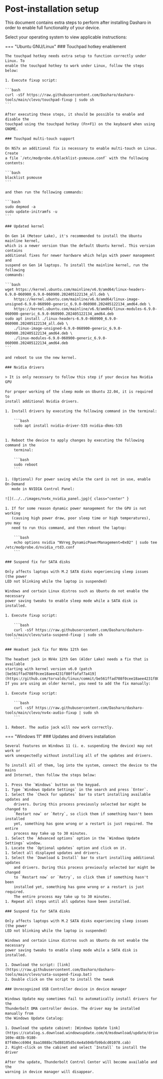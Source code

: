 # Post-installation setup

This document contains extra steps to perform after installing Dasharo in order
to enable full functionality of your device.

Select your operating system to view applicable instructions:

=== "Ubuntu GNU/Linux"
    ### Touchpad hotkey enablement

    The touchpad hotkey needs extra setup to function correctly under Linux. To
    enable the touchpad hotkey to work under Linux, follow the steps below:

    1. Execute fixup script:

    ```bash
    curl -sSf https://raw.githubusercontent.com/Dasharo/dasharo-tools/main/clevo/touchpad-fixup | sudo sh
    ```

    After executing these steps, it should be possible to enable and disable the
    touchpad using the touchpad hotkey (Fn+F1) on the keyboard when using GNOME.

    ### Touchpad multi-touch support

    On NS7x an additional fix is necessary to enable multi-touch on Linux. Create
    a file `/etc/modprobe.d/blacklist-psmouse.conf` with the following contents:

    ```bash
    blacklist psmouse
    ```

    and then run the following commands:

    ```bash
    sudo depmod -a
    sudo update-initramfs -u
    ```

    ### Updated kernel

    On Gen 14 (Meteor Lake), it's recommended to install the Ubuntu mainline kernel,
    which is a newer version than the default Ubuntu kernel. This version contains
    additional fixes for newer hardware which helps with power management and
    suspend on Gen 14 laptops. To install the mainline kernel, run the following
    commands:

    ```bash
    wget https://kernel.ubuntu.com/mainline/v6.9/amd64/linux-headers-6.9.0-060900_6.9.0-060900.202405122134_all.deb \
        https://kernel.ubuntu.com/mainline/v6.9/amd64/linux-image-unsigned-6.9.0-060900-generic_6.9.0-060900.202405122134_amd64.deb \
        https://kernel.ubuntu.com/mainline/v6.9/amd64/linux-modules-6.9.0-060900-generic_6.9.0-060900.202405122134_amd64.deb
    sudo apt install ./linux-headers-6.9.0-060900_6.9.0-060900.202405122134_all.deb \
        ./linux-image-unsigned-6.9.0-060900-generic_6.9.0-060900.202405122134_amd64.deb \
        ./linux-modules-6.9.0-060900-generic_6.9.0-060900.202405122134_amd64.deb
    ```

    and reboot to use the new kernel.

    ### Nvidia drivers

    > It is only necessary to follow this step if your device has Nvidia GPU

    For proper working of the sleep mode on Ubuntu 22.04, it is required to
    install additional Nvidia drivers.

    1. Install drivers by executing the following command in the terminal:

        ```bash
        sudo apt install nvidia-driver-535 nvidia-dkms-535
        ```

    1. Reboot the device to apply changes by executing the following command in the
        terminal:

        ```bash
        sudo reboot
        ```

    1. (Optional) For power saving while the card is not in use, enable On-Demand
       mode in NVIDIA Control Panel:

    ![](../../images/nv4x_nvidia_panel.jpg){ class="center" }

    1. If for some reason dynamic power management for the GPU is not working
       (causing high power draw, poor sleep time or high temperatures), you may
       need to run this command, and then reboot the laptop:

        ```bash
        echo options nvidia "NVreg_DynamicPowerManagement=0x02" | sudo tee /etc/modprobe.d/nvidia_rtd3.conf
        ```

    ### Suspend fix for SATA disks

    Only affects laptops with M.2 SATA disks experiencing sleep issues (the power
    LED not blinking while the laptop is suspended)

    Windows and certain Linux distros such as Ubuntu do not enable the necessary
    power saving tweaks to enable sleep mode while a SATA disk is installed.

    1. Execute fixup script:

        ```bash
        curl -sSf https://raw.githubusercontent.com/Dasharo/dasharo-tools/main/clevo/sata-suspend-fixup | sudo sh
        ```

    ### Headset jack fix for NV4x 12th Gen

    The headset jack in NV4x 12th Gen (Alder Lake) needs a fix that is available
    starting with kernel version v6.0 (patch
    [be561ffad708f0cee18aee4231f80ffafaf7a419](https://github.com/torvalds/linux/commit/be561ffad708f0cee18aee4231f80ffafaf7a419)).
    If you are using an older kernel, you need to add the fix manually:

    1. Execute fixup script:

        ```bash
        curl -sSf https://raw.githubusercontent.com/Dasharo/dasharo-tools/main/clevo/nv4x-audio-fixup | sudo sh
        ```

    1. Reboot. The audio jack will now work correctly.

=== "Windows 11"
    ### Updates and drivers installation

    Several features on Windows 11 (i. e. suspending the device) may not work or
    work unexpectedly without installing all of the updates and drivers.

    To install all of them, log into the system, connect the device to the mains
    and Internet, then follow the steps below:

    1. Press the `Windows` button on the keypad.
    1. Type `Windows Update Settings` in the search and press `Enter`.
    1. Select the `Check for updates` bar to start installing available updates and
        drivers. During this process previously selected bar might be changed to
        `Restart now` or `Retry`, so click them if something hasn't been installed
        yet, something has gone wrong or a restart is just required. The entire
        process may take up to 30 minutes.
    1. Select the `Advanced options` option in the `Windows Update Settings` window.
    1. Locate the `Optional updates` option and click on it.
    1. Select all displayed updates and drivers.
    1. Select the `Download & Install` bar to start installing additional updates
        and drivers. During this process previously selected bar might be changed
        to `Restart now` or `Retry`, so click them if something hasn't been
        installed yet, something has gone wrong or a restart is just required.
        The entire process may take up to 30 minutes.
    1. Repeat all steps until all updates have been installed.

    ### Suspend fix for SATA disks

    Only affects laptops with M.2 SATA disks experiencing sleep issues (the power
    LED not blinking while the laptop is suspended)

    Windows and certain Linux distros such as Ubuntu do not enable the necessary
    power saving tweaks to enable sleep mode while a SATA disk is installed.

    1. Download the script: [link](https://raw.githubusercontent.com/Dasharo/dasharo-tools/main/clevo/sata-suspend-fixup.bat)
    2. Double click on the script to install the tweak

    ### Unrecognized USB Controller device in device manager

    Windows Update may sometimes fail to automatically install drivers for the
    Thunderbolt DMA controller device. The driver may be installed manually from
    the Windows Update Catalog:

    1. Download the update cabinet: [Windows Update link](https://catalog.s.download.windowsupdate.com/d/msdownload/update/driver/drvs/2023/10/12081e68-169e-483b-9180-87f40ecc6904_8aa1088bc7bd88105d5c4e4a504bfb9bdcd01078.cab)
    2. Right-click on the cabinet and select `Install` to install the driver

    After the update, Thunderbolt Control Center will become available and the
    warning in device manager will disappear.
